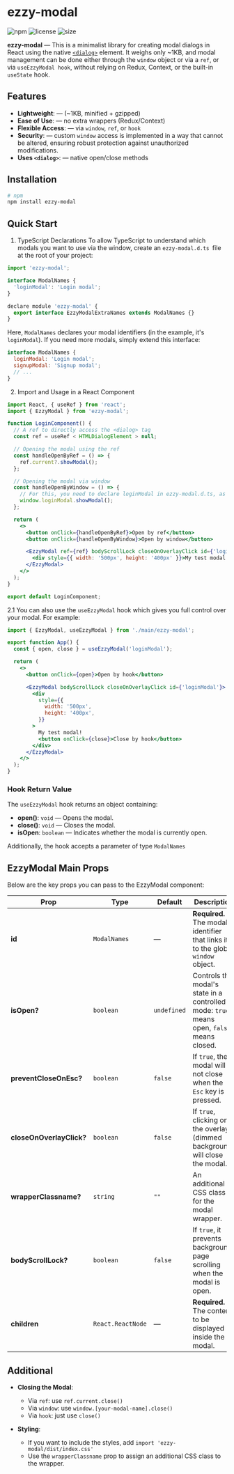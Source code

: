 # ezzy-modal

![npm](https://img.shields.io/npm/v/ezzy-modal?style=flat-square)
![license](https://img.shields.io/npm/l/ezzy-modal?style=flat-square)
![size](https://img.shields.io/bundlephobia/minzip/ezzy-modal?style=flat-square)

**ezzy-modal** — This is a minimalist library for creating modal dialogs in React using the native [`<dialog>`](https://developer.mozilla.org/en-US/docs/Web/HTML/Element/dialog) element. It weighs only ~1KB, and modal management can be done either through the `window` object or via a `ref`, or via `useEzzyModal hook`, without relying on Redux, Context, or the built-in `useState` hook.

## Features

- **Lightweight**: — (~1KB, minified + gzipped)
- **Ease of Use**: — no extra wrappers (Redux/Context)
- **Flexible Access**: — via `window`, `ref`, or `hook`
- **Security**: — сustom `window` access is implemented in a way that cannot be altered, ensuring robust protection against unauthorized modifications.
- **Uses `<dialog>`**: — native open/close methods

## Installation

```bash
# npm
npm install ezzy-modal
```

## Quick Start

1. TypeScript Declarations
   To allow TypeScript to understand which modals you want to use via the window, create an `ezzy-modal.d.ts `file at the root of your project:

```js
import 'ezzy-modal';

interface ModalNames {
  'loginModal': 'Login modal';
}

declare module 'ezzy-modal' {
  export interface EzzyModalExtraNames extends ModalNames {}
}

```

Here, `ModalNames` declares your modal identifiers (in the example, it's `loginModal`). If you need more modals, simply extend this interface:

```js
interface ModalNames {
  loginModal: 'Login modal';
  signupModal: 'Signup modal';
  // ...
}
```

2. Import and Usage in a React Component

```jsx
import React, { useRef } from 'react';
import { EzzyModal } from 'ezzy-modal';

function LoginComponent() {
  // A ref to directly access the <dialog> tag
  const ref = useRef < HTMLDialogElement > null;

  // Opening the modal using the ref
  const handleOpenByRef = () => {
    ref.current?.showModal();
  };

  // Opening the modal via window
  const handleOpenByWindow = () => {
    // For this, you need to declare loginModal in ezzy-modal.d.ts, as shown above
    window.loginModal.showModal();
  };

  return (
    <>
      <button onClick={handleOpenByRef}>Open by ref</button>
      <button onClick={handleOpenByWindow}>Open by window</button>

      <EzzyModal ref={ref} bodyScrollLock closeOnOverlayClick id={'loginModal'}>
        <div style={{ width: '500px', height: '400px' }}>My test modal!</div>
      </EzzyModal>
    </>
  );
}

export default LoginComponent;
```

2.1 You can also use the `useEzzyModal` hook which gives you full control over your modal. For example:

```jsx
import { EzzyModal, useEzzyModal } from './main/ezzy-modal';

export function App() {
  const { open, close } = useEzzyModal('loginModal');

  return (
    <>
      <button onClick={open}>Open by hook</button>

      <EzzyModal bodyScrollLock closeOnOverlayClick id={'loginModal'}>
        <div
          style={{
            width: '500px',
            height: '400px',
          }}
        >
          My test modal!
          <button onClick={close}>Close by hook</button>
        </div>
      </EzzyModal>
    </>
  );
}
```

### Hook Return Value

The `useEzzyModal` hook returns an object containing:

- **open()**: `void` — Opens the modal.
- **close()**: `void` — Closes the modal.
- **isOpen**: `boolean` — Indicates whether the modal is currently open.

Additionally, the hook accepts a parameter of type `ModalNames`

## EzzyModal Main Props

Below are the key props you can pass to the EzzyModal component:

<table>
  <thead>
    <tr>
      <th>Prop</th>
      <th>Type</th>
      <th>Default</th>
      <th>Description</th>
    </tr>
  </thead>
  <tbody>
    <tr>
      <td><strong>id</strong></td>
      <td><code>ModalNames</code></td>
      <td>—</td>
      <td><strong>Required.</strong> The modal identifier that links it to the global <code>window</code> object.</td>
    </tr>
    <tr>
      <td><strong>isOpen?</strong></td>
      <td><code>boolean</code></td>
      <td><code>undefined</code></td>
      <td>Controls the modal's state in a controlled mode: <code>true</code> means open, <code>false</code> means closed.</td>
    </tr>
    <tr>
      <td><strong>preventCloseOnEsc?</strong></td>
      <td><code>boolean</code></td>
      <td><code>false</code></td>
      <td>If <code>true</code>, the modal will not close when the <code>Esc</code> key is pressed.</td>
    </tr>
    <tr>
      <td><strong>closeOnOverlayClick?</strong></td>
      <td><code>boolean</code></td>
      <td><code>false</code></td>
      <td>If <code>true</code>, clicking on the overlay (dimmed background) will close the modal.</td>
    </tr>
    <tr>
      <td><strong>wrapperClassname?</strong></td>
      <td><code>string</code></td>
      <td><code>""</code></td>
      <td>An additional CSS class for the modal wrapper.</td>
    </tr>
    <tr>
      <td><strong>bodyScrollLock?</strong></td>
      <td><code>boolean</code></td>
      <td><code>false</code></td>
      <td>If <code>true</code>, it prevents background page scrolling when the modal is open.</td>
    </tr>
    <tr>
      <td><strong>children</strong></td>
      <td><code>React.ReactNode</code></td>
      <td>—</td>
      <td><strong>Required.</strong> The content to be displayed inside the modal.</td>
    </tr>
  </tbody>
</table>

## Additional

- **Closing the Modal**:

  - Via `ref`: use `ref.current.close()`
  - Via `window`: use `window.[your-modal-name].close()`
  - Via `hook`: just use `close()`

- **Styling**:
  - If you want to include the styles, add `import 'ezzy-modal/dist/index.css'`
  - Use the `wrapperClassname` prop to assign an additional CSS class to the wrapper.
